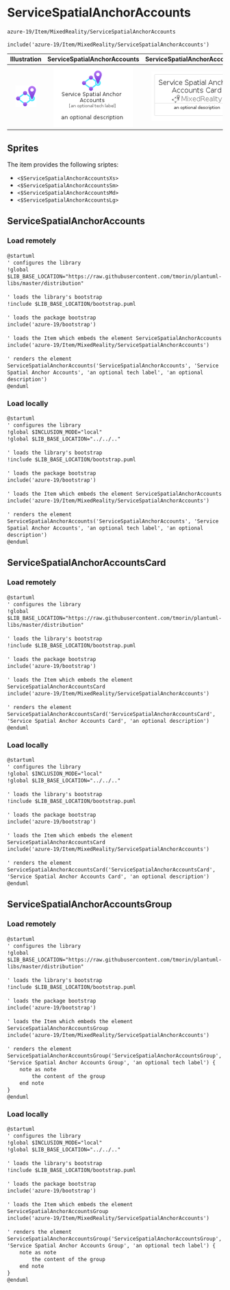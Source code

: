 # ServiceSpatialAnchorAccounts


```text
azure-19/Item/MixedReality/ServiceSpatialAnchorAccounts
```

```text
include('azure-19/Item/MixedReality/ServiceSpatialAnchorAccounts')
```



| Illustration | ServiceSpatialAnchorAccounts | ServiceSpatialAnchorAccountsCard | ServiceSpatialAnchorAccountsGroup |
| :---: | :---: | :---: | :---: |
| ![illustration for Illustration](../../../azure-19/Item/MixedReality/ServiceSpatialAnchorAccounts.png) | ![illustration for ServiceSpatialAnchorAccounts](../../../azure-19/Item/MixedReality/ServiceSpatialAnchorAccounts.Local.png) | ![illustration for ServiceSpatialAnchorAccountsCard](../../../azure-19/Item/MixedReality/ServiceSpatialAnchorAccountsCard.Local.png) | ![illustration for ServiceSpatialAnchorAccountsGroup](../../../azure-19/Item/MixedReality/ServiceSpatialAnchorAccountsGroup.Local.png) |



## Sprites
The item provides the following sriptes:

- `<$ServiceSpatialAnchorAccountsXs>`
- `<$ServiceSpatialAnchorAccountsSm>`
- `<$ServiceSpatialAnchorAccountsMd>`
- `<$ServiceSpatialAnchorAccountsLg>`





## ServiceSpatialAnchorAccounts

### Load remotely
```plantuml
@startuml
' configures the library
!global $LIB_BASE_LOCATION="https://raw.githubusercontent.com/tmorin/plantuml-libs/master/distribution"

' loads the library's bootstrap
!include $LIB_BASE_LOCATION/bootstrap.puml

' loads the package bootstrap
include('azure-19/bootstrap')

' loads the Item which embeds the element ServiceSpatialAnchorAccounts
include('azure-19/Item/MixedReality/ServiceSpatialAnchorAccounts')

' renders the element
ServiceSpatialAnchorAccounts('ServiceSpatialAnchorAccounts', 'Service Spatial Anchor Accounts', 'an optional tech label', 'an optional description')
@enduml
```

### Load locally
```plantuml
@startuml
' configures the library
!global $INCLUSION_MODE="local"
!global $LIB_BASE_LOCATION="../../.."

' loads the library's bootstrap
!include $LIB_BASE_LOCATION/bootstrap.puml

' loads the package bootstrap
include('azure-19/bootstrap')

' loads the Item which embeds the element ServiceSpatialAnchorAccounts
include('azure-19/Item/MixedReality/ServiceSpatialAnchorAccounts')

' renders the element
ServiceSpatialAnchorAccounts('ServiceSpatialAnchorAccounts', 'Service Spatial Anchor Accounts', 'an optional tech label', 'an optional description')
@enduml
```

## ServiceSpatialAnchorAccountsCard

### Load remotely
```plantuml
@startuml
' configures the library
!global $LIB_BASE_LOCATION="https://raw.githubusercontent.com/tmorin/plantuml-libs/master/distribution"

' loads the library's bootstrap
!include $LIB_BASE_LOCATION/bootstrap.puml

' loads the package bootstrap
include('azure-19/bootstrap')

' loads the Item which embeds the element ServiceSpatialAnchorAccountsCard
include('azure-19/Item/MixedReality/ServiceSpatialAnchorAccounts')

' renders the element
ServiceSpatialAnchorAccountsCard('ServiceSpatialAnchorAccountsCard', 'Service Spatial Anchor Accounts Card', 'an optional description')
@enduml
```

### Load locally
```plantuml
@startuml
' configures the library
!global $INCLUSION_MODE="local"
!global $LIB_BASE_LOCATION="../../.."

' loads the library's bootstrap
!include $LIB_BASE_LOCATION/bootstrap.puml

' loads the package bootstrap
include('azure-19/bootstrap')

' loads the Item which embeds the element ServiceSpatialAnchorAccountsCard
include('azure-19/Item/MixedReality/ServiceSpatialAnchorAccounts')

' renders the element
ServiceSpatialAnchorAccountsCard('ServiceSpatialAnchorAccountsCard', 'Service Spatial Anchor Accounts Card', 'an optional description')
@enduml
```

## ServiceSpatialAnchorAccountsGroup

### Load remotely
```plantuml
@startuml
' configures the library
!global $LIB_BASE_LOCATION="https://raw.githubusercontent.com/tmorin/plantuml-libs/master/distribution"

' loads the library's bootstrap
!include $LIB_BASE_LOCATION/bootstrap.puml

' loads the package bootstrap
include('azure-19/bootstrap')

' loads the Item which embeds the element ServiceSpatialAnchorAccountsGroup
include('azure-19/Item/MixedReality/ServiceSpatialAnchorAccounts')

' renders the element
ServiceSpatialAnchorAccountsGroup('ServiceSpatialAnchorAccountsGroup', 'Service Spatial Anchor Accounts Group', 'an optional tech label') {
    note as note
        the content of the group
    end note
}
@enduml
```

### Load locally
```plantuml
@startuml
' configures the library
!global $INCLUSION_MODE="local"
!global $LIB_BASE_LOCATION="../../.."

' loads the library's bootstrap
!include $LIB_BASE_LOCATION/bootstrap.puml

' loads the package bootstrap
include('azure-19/bootstrap')

' loads the Item which embeds the element ServiceSpatialAnchorAccountsGroup
include('azure-19/Item/MixedReality/ServiceSpatialAnchorAccounts')

' renders the element
ServiceSpatialAnchorAccountsGroup('ServiceSpatialAnchorAccountsGroup', 'Service Spatial Anchor Accounts Group', 'an optional tech label') {
    note as note
        the content of the group
    end note
}
@enduml
```

